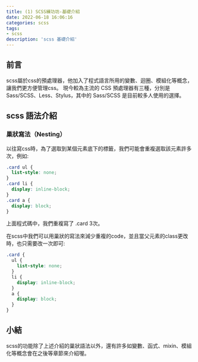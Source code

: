 ```yaml
---
title: (1) SCSS練功坊-基礎介紹
date: 2022-06-18 16:06:16
categories: scss
tags: 
- scss
description: 'scss 基礎介紹'
---
```


## 前言

scss屬於css的預處理器，他加入了程式語言所用的變數、迴圈、模組化等概念，讓我們更方便管理css。
現今較為主流的 CSS 預處理器有三種，分別是 Sass/SCSS、Less、Stylus，其中的 Sass/SCSS 是目前較多人使用的選擇。

## scss 語法介紹

### 巢狀寫法（Nesting）

以往寫css時，為了選取到某個元素底下的標籤，我們可能會重複選取該元素許多次，例如:

``` css
.card ul {
  list-style: none;
}
.card li {
  display: inline-block;
}
.card a {
  display: block;
}
```

上面程式碼中，我們重複寫了 .card 3次。

在scss中我們可以用巢狀的寫法來減少重複的code，並且當父元素的class更改時，也只需要改一次即可:


``` scss
.card {
  ul {
    list-style: none;
  }
  li {
    display: inline-block;
  }
  a {
    display: block;
  }
}
```

## 小結

scss的功能除了上述介紹的巢狀語法以外，還有許多如變數、函式、mixin、模組化等概念會在之後等章節來介紹喔。






